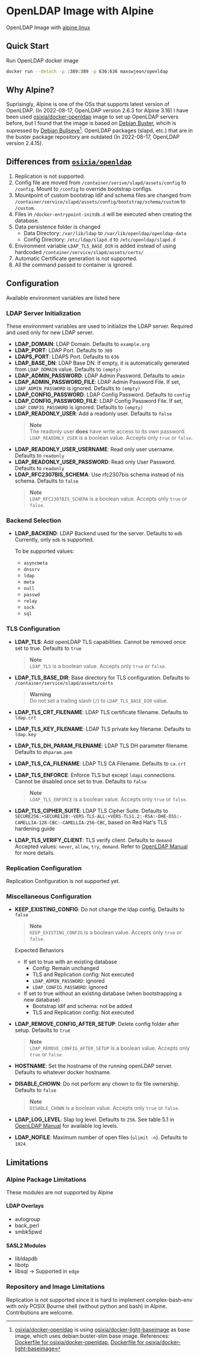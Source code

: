 # OpenLDAP Image with Alpine

OpenLDAP Image with [alpine linux](https://www.alpinelinux.org/)

## Quick Start

Run OpenLDAP docker image

```bash
docker run --detach -p :389:389 -p 636:636 maxswjeon/openldap
```

## Why Alpine?

Suprisingly, Alpine is one of the OSs that supports latest version of OpenLDAP. (In 2022-08-17, OpenLDAP version 2.6.3 for Alpine 3.16) I have been used [osixia/docker-openldap](https://github.com/osixia/docker-openldap) image to set up OpenLDAP servers before, but I found that the image is based on [Debian Buster](https://www.debian.org/releases/buster/), whcih is supressed by [Debian Bullseye](https://www.debian.org/releases/bullseye/)[^1]. OpenLDAP packages (slapd, etc.) that are in the buster package repository are outdated (In 2022-08-17, OpenLDAP version 2.4.15).

## Differences from [`osixia/openldap`](https://github.com/osixia/openldap)

1. Replication is not supported.
2. Config file are moved from `/container/serive/slapd/assets/config` to `/config`. Mount to `/config` to override bootstrap configs.
3. Mountpoint of custom bootstrap ldif and schema files are changed from `/container/service/slapd/assets/config/bootstrap/schema/custom` to `/custom`.
4. Files in `/docker-entrypoint-initdb.d` will be executed when creating the database.
5. Data persistence folder is changed
   - Data Directory: `/var/lib/ldap` to `/var/lib/openldap/openldap-data`
   - Config Directory: `/etc/ldap/slapd.d` to `/etc/openldap/slapd.d`
6. Environment variable `LDAP_TLS_BASE_DIR` is added instead of using hardcoded `/container/service/slapd/assets/certs/`
7. Automatic Certificate generation is not supported.
8. All the command passed to container is ignored.

## Configuration

Available environment variables are listed here

### LDAP Server Initialization

These environment variables are used to initialize the LDAP server. Required and used only for new LDAP server.

- **LDAP_DOMAIN**: LDAP Domain. Defaults to `example.org`
- **LDAP_PORT**: LDAP Port. Defaults to `389`
- **LDAPS_PORT**: LDAPS Port. Defaults to `636`
- **LDAP_BASE_DN**: LDAP Base DN. If empty, it is automatically generated from `LDAP_DOMAIN` value. Defaults to `(empty)`
- **LDAP_ADMIN_PASSWORD**: LDAP Admin Password. Defaults to `admin`
- **LDAP_ADMIN_PASSWORD_FILE**: LDAP Admin Password File. If set, `LDAP_ADMIN_PASSWORD` is ignored. Defaults to `(empty)`
- **LDAP_CONFIG_PASSWORD**: LDAP Config Password. Defaults to `config`
- **LDAP_CONFIG_PASSWORD_FILE**: LDAP Config Password File. If set, `LDAP_CONFIG_PASSWORD` is ignored. Defaults to `(empty)`
- **LDAP_READONLY_USER**: Add a readonly user. Defaults to `false`
  > **Note**  
  > The readonly user **does** have write access to its own password.  
  > `LDAP_READONLY_USER` is a boolean value. Accepts only `true` or `false`.
- **LDAP_READONLY_USER_USERNAME**: Read only user username. Defaults to `readonly`
- **LDAP_READONLY_USER_PASSWORD**: Read only User Password. Defaults to `readonly`
- **LDAP_RFC2307BIS_SCHEMA**: Use rfc2307bis schema instead of nis schema. Defaults to `false`
  > **Note**  
  > `LDAP_RFC2307BIS_SCHEMA` is a boolean value. Accepts only `true` or `false`.

### Backend Selection

- **LDAP_BACKEND**: LDAP Backend used for the server. Defaults to `mdb`
  Currently, only `mdb` is supported.

  To be supported values:

  - `asyncmeta`
  - `dnssrv`
  - `ldap`
  - `meta`
  - `null`
  - `passwd`
  - `relay`
  - `sock`
  - `sql`

### TLS Configuration

- **LDAP_TLS**: Add openLDAP TLS capabilities. Cannot be removed once set to true. Defaults to `true`

  > **Note**  
  > `LDAP_TLS` is a boolean value. Accepts only `true` or `false`.

- **LDAP_TLS_BASE_DIR**: Base directory for TLS configuration. Defaults to `/container/service/slapd/assets/certs`
  > **Warning**  
  > Do not set a trailing slash (`/`) to `LDAP_TLS_BASE_DIR` value.
- **LDAP_TLS_CRT_FILENAME**: LDAP TLS certificate filename. Defaults to `ldap.crt`
- **LDAP_TLS_KEY_FILENAME**: LDAP TLS private key filename. Defaults to `ldap.key`
- **LDAP_TLS_DH_PARAM_FILENAME**: LDAP TLS DH parameter filename. Defaults to `dhparam.pem`
- **LDAP_TLS_CA_FILENAME**: LDAP TLS CA Filename. Defaults to `ca.crt`
- **LDAP_TLS_ENFORCE**: Enforce TLS but except `ldapi` connections. Cannot be disabled once set to true. Defaults to `false`

  > **Note**  
  > `LDAP_TLS_ENFORCE` is a boolean value. Accepts only `true` or `false`.

- **LDAP_TLS_CIPHER_SUITE**: LDAP TLS Cipher Suite. Defaults to `SECURE256:+SECURE128:-VERS-TLS-ALL:+VERS-TLS1.2:-RSA:-DHE-DSS:-CAMELLIA-128-CBC:-CAMELLIA-256-CBC`, based on Red Hat's TLS hardening guide
- **LDAP_TLS_VERIFY_CLIENT**: TLS verify client. Defaults to `demand`
  Accepted values: `never`, `allow`, `try`, `demand`. Refer to [OpenLDAP Manual](https://www.openldap.org/doc/admin24/tls.html) for more details.

### Replication Configuration

Replication Configuration is not supported yet.

### Miscellaneous Configuration

- **KEEP_EXISTING_CONFIG**: Do not change the ldap config. Defaults to `false`

  > **Note**  
  > `KEEP_EXISTING_CONFIG` is a boolean value. Accepts only `true` or `false`.

  Expected Behaviors

  - If set to true with an existing database
    - Config: Remain unchanged
    - TLS and Replication config: Not executed
    - `LDAP_ADMIN_PASSWORD`: ignored
    - `LDAP_CONFIG_PASSWORD`: ignored
  - If set to true without an existing database (when bootstrapping a new database)
    - Bootstrap ldif and schema: not be added
    - TLS and Replication config: Not executed

- **LDAP_REMOVE_CONFIG_AFTER_SETUP**: Delete config folder after setup. Defaults to `true`

  > **Note**  
  > `LDAP_REMOVE_CONFIG_AFTER_SETUP` is a boolean value. Accepts only `true` or `false`.

- **HOSTNAME**: Set the hostname of the running openLDAP server. Defaults to whatever docker hostname.
- **DISABLE_CHOWN**: Do not perform any chown to fix file ownership. Defaults to `false`

  > **Note**  
  > `DISABLE_CHOWN` is a boolean value. Accepts only `true` or `false`.

- **LDAP_LOG_LEVEL**: Slap log level. Defaults to `256`. See table 5.1 in [OpenLDAP Manual](https://www.openldap.org/doc/admin24/slapdconf2.html) for available log levels.

- **LDAP_NOFILE**: Maximum number of open files (`ulimit -n`). Defaults to `1024`.

## Limitations

### Alpine Package Limitations

These modules are not supported by Alpine

#### LDAP Overlays

- autogroup
- back_perl
- smbk5pwd

#### SASL2 Modules

- libldapdb
- libotp
- libsql -> Supported in `edge`

### Repository and Image Limitations

Replication is not supported since it is hard to implement complex-bash-env with only POSIX Bourne shell (without python and bash) in Alpine. Contributions are welcome.

[^1]: [osixia/docker-openldap](https://github.com/osixia/docker-openldap) is using [osixia/docker-light-baseimage](https://github.com/osixia/docker-light-baseimage) as base image, which uses debian:buster-slim base image. References: [Dockerfile for osixia/docker-openldap](https://github.com/osixia/docker-openldap/blob/master/image/Dockerfile), [Dockerfile for osixia/docker-light-baseimage](https://github.com/osixia/docker-light-baseimage/blob/master/image/Dockerfile)
